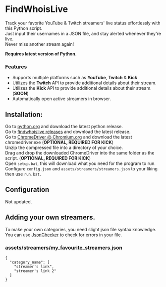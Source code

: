 # FindWhoisLive
Track your favorite YouTube & Twitch streamers' live status effortlessly with this Python script.   
Just input their usernames in a JSON file, and stay alerted whenever they're live.  
Never miss another stream again!  

**Requires latest version of Python.**

### Features

- Supports multiple platforms such as **YouTube**, **Twitch** & **Kick**
- Utilizes the **Twitch** API to provide additional details about their stream.
- Utilizes the **Kick** API to provide additional details about their stream. (**SOON**)
- Automatically open active streamers in browser.

## Installation:
Go to [python.org](https://www.python.org/downloads/) and download the latest python release.  
Go to [findwhoislive releases](https://github.com/Unreal1739/findwhoislive/releases/latest/) and download the latest release.  
Go to [ChromeDriver @ Chromium.org](https://chromedriver.chromium.org/downloads) and download the latest chromedriver.exe (**OPTIONAL, REQUIRED FOR KICK**)  
Unzip the compressed file into a directory of your choice.  
Drag and drop the downloaded ChromeDriver into the same folder as the script. (**OPTIONAL, REQUIRED FOR KICK**)  
Open ``setup.bat``, this will download what you need for the program to run.  
Configure ``config.json`` and ``assets/streamers/streamers.json`` to your liking then use ``run.bat``.  

## Configuration
Not updated.

## Adding your own streamers.  
To make your own categories, you need slight json file syntax knowledge.  
You can use [JsonChecker](https://jsonchecker.com/) to check for errors in your file.
### assets/streamers/my_favourite_streamers.json
```
{
  "category_name": [
    "streamer's link",
    "streamer's link 2"
  ]
}
```
